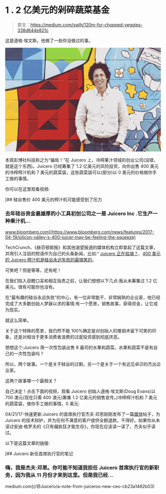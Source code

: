 # 1 . 2 亿美元的剁碎蔬菜基金

> 原文：<https://medium.com/swlh/120m-for-chopped-veggies-338d644e821c>

这是道格·埃文斯。他做了一些你没做过的事。

![](img/b7d436a2af0068b8272d3d2bdd3f8abd.png)

本周彭博社科技称之为“骗局！”在 Juicero 上，冷榨果汁领域的创业公司(没错，就是这个东西)。Juicero 已经筹集了 1.2 亿美元的风险投资，向你出售 400 美元的冷榨榨汁机和 7 美元的蔬菜袋，这些蔬菜袋可以(部分)以 0 美元的价格做你手工做的事情。

你可以在这里观看视频:

[](https://www.bloomberg.com/news/features/2017-04-19/silicon-valley-s-400-juicer-may-be-feeling-the-squeeze) [## 硅谷售价 400 美元的榨汁机可能感受到了压力

### 去年硅谷资金最雄厚的小工具初创公司之一是 Juicero Inc .它生产一种果汁机…

www.bloomberg.com](https://www.bloomberg.com/news/features/2017-04-19/silicon-valley-s-400-juicer-may-be-feeling-the-squeeze) 

TechCrunch、《赫芬顿邮报》和其他渴望报道的媒体机构立即拿起了这篇文章，并用引人注目的短语作为自己的头条新闻，比如:“ [Juicero 正在枯竭？](https://techcrunch.com/2017/04/19/crunch-report-juicero-running-dry/)、[400 美元的 Juicero 榨汁机是硅谷永远失败的最搞笑的](http://www.huffingtonpost.com/entry/juicero_us_58f793abe4b0de5bac43242f)。

可笑吧？但是等等，还有呢！

在我们陷入目瞪口呆和相互指责之前，让我们想想以下几点:我从未筹集过 1.2 亿美元。很有可能你也没有。

在“最有趣的硅谷永远失败”的中心，有一位非常能干、非常娴熟的企业家，他已经完成了大多数创始人梦寐以求的事情:有一个愿景，销售故事，获得资金，让它成为现实。

就这么简单。

关于这个特殊的愿景，我仍然不能 100%确定是对创始人的推销术留下可笑的印象，还是对相当于更多消费者浪费的过度投资感到彻底厌恶。

想想这个:Juicero 用一次性包装出售 8 盎司的水果和蔬菜。水果和蔬菜不是有自己的一次性包装吗？

所以，两个故事。一个是关于硅谷的过剩，另一个是关于一个有远见卓识的杰出企业家。

这两个故事哪一个最相关？

自己决定！点击下面的视频，观看 Juicero 创始人道格·埃文斯(Doug Evans)以 700 澳元(现在只需 400 澳元)筹集 1.2 亿美元的销售宣传。)冷榨榨汁机和 7 美元的蔬菜袋，做你手工做的事情，0 美元:

04/21/17-快速更新:Juicero 的首席执行官杰夫·邓恩刚刚发布了一篇[媒体](https://medium.com/u/504c7870fdb6?source=post_page-----338d644e821c--------------------------------)帖子，为 Juicero 的技术辩护，并为任何不满意的客户提供全额退款。干得好。如果你从未读过安迪·格罗夫的《只有偏执狂才能生存》，你现在应该读一读了，杰夫似乎读过。

以下是这篇文章的链接:

 [## Juicero 新任首席执行官的笔记

### 嗨，我是杰夫·邓恩。你可能不知道我担任 Juicero 首席执行官的新职务，因为我从 11 月份才来到这里。但是我已经…

medium.com](/@Juicero/a-note-from-juiceros-new-ceo-cb23a1462b03)